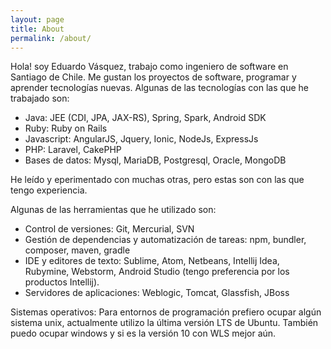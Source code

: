 ```yaml
---
layout: page
title: About
permalink: /about/
---
```


Hola! soy Eduardo Vásquez, trabajo como ingeniero de software en Santiago de Chile. Me gustan los proyectos de software, programar y aprender tecnologías nuevas. Algunas de las tecnologías con las que he trabajado son:

* Java: JEE (CDI, JPA, JAX-RS), Spring, Spark, Android SDK
* Ruby: Ruby on Rails
* Javascript: AngularJS, Jquery, Ionic, NodeJs, ExpressJs
* PHP: Laravel, CakePHP
* Bases de datos: Mysql, MariaDB, Postgresql, Oracle, MongoDB

He leído y eperimentado con muchas otras, pero estas son con las que tengo experiencia.

Algunas de las herramientas que he utilizado son:

* Control de versiones: Git, Mercurial, SVN
* Gestión de dependencias y automatización de tareas: npm, bundler, composer, maven, gradle
* IDE y editores de texto: Sublime, Atom, Netbeans, Intellij Idea, Rubymine, Webstorm, Android Studio (tengo preferencia por los productos Intellij).
* Servidores de aplicaciones: Weblogic, Tomcat, Glassfish, JBoss

 Sistemas operativos: Para entornos de programación prefiero ocupar algún sistema unix, actualmente utilizo la última versión LTS de Ubuntu. También puedo ocupar windows y si es la versión 10 con WLS mejor aún.
